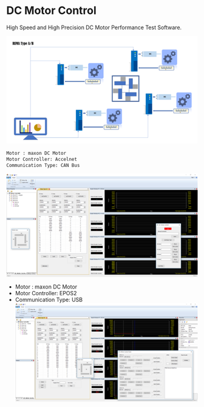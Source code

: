 
# DC Motor Control

High Speed and High Precision DC Motor Performance Test Software.

![Image](/images/RemaTypeAB.png)

```
Motor : maxon DC Motor
Motor Controller: Accelnet 
Communication Type: CAN Bus
```
![Image](/images/RemaTypeA.PNG)

* Motor : maxon DC Motor
* Motor Controller: EPOS2
* Communication Type: USB
![Image](/images/RemaTypeB.PNG)

